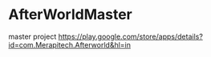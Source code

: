 # AfterWorldMaster
master project
https://play.google.com/store/apps/details?id=com.Merapitech.Afterworld&hl=in
